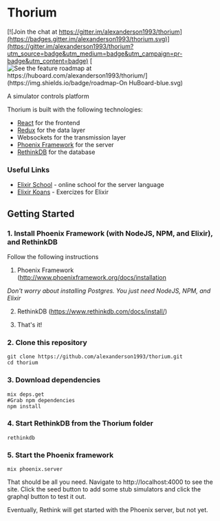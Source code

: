 # Thorium

[![Join the chat at https://gitter.im/alexanderson1993/thorium](https://badges.gitter.im/alexanderson1993/thorium.svg)](https://gitter.im/alexanderson1993/thorium?utm_source=badge&utm_medium=badge&utm_campaign=pr-badge&utm_content=badge)
[![See the feature roadmap at https://huboard.com/alexanderson1993/thorium/](https://img.shields.io/badge/roadmap-On HuBoard-blue.svg)](https://huboard.com/alexanderson1993/thorium/)

A simulator controls platform

Thorium is built with the following technologies:
* [React](https://facebook.github.io/react/) for the frontend
* [Redux](http://redux.js.org/) for the data layer
* Websockets for the transmission layer
* [Phoenix Framework](http://phoenixframework.org/) for the server
* [RethinkDB](https://www.rethinkdb.com/) for the database


### Useful Links
* [Elixir School](http://elixirschool.com/) - online school for the server language
* [Elixir Koans](https://github.com/elixirkoans/elixir-koans) - Exercizes for Elixir


## Getting Started

### 1. Install Phoenix Framework (with NodeJS, NPM, and Elixir), and RethinkDB
Follow the following instructions

1. Phoenix Framework (http://www.phoenixframework.org/docs/installation

*Don't worry about installing Postgres. You just need NodeJS, NPM, and Elixir*

2. RethinkDB (https://www.rethinkdb.com/docs/install/)

3. That's it!

### 2. Clone this repository
```
git clone https://github.com/alexanderson1993/thorium.git
cd thorium
```

### 3. Download dependencies
```
mix deps.get
#Grab npm dependencies
npm install
```

### 4. Start RethinkDB from the Thorium folder
```
rethinkdb
```

### 5. Start the Phoenix framework
```
mix phoenix.server
```

That should be all you need. Navigate to http://localhost:4000 to see the site. Click the seed button to add some stub simulators and click the graphql button to test it out.

Eventually, Rethink will get started with the Phoenix server, but not yet.
